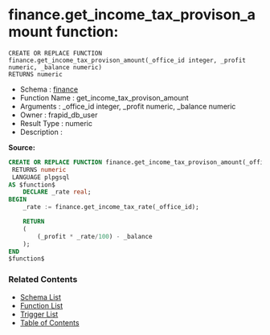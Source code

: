 # finance.get_income_tax_provison_amount function:

```plpgsql
CREATE OR REPLACE FUNCTION finance.get_income_tax_provison_amount(_office_id integer, _profit numeric, _balance numeric)
RETURNS numeric
```
* Schema : [finance](../../schemas/finance.md)
* Function Name : get_income_tax_provison_amount
* Arguments : _office_id integer, _profit numeric, _balance numeric
* Owner : frapid_db_user
* Result Type : numeric
* Description : 


**Source:**
```sql
CREATE OR REPLACE FUNCTION finance.get_income_tax_provison_amount(_office_id integer, _profit numeric, _balance numeric)
 RETURNS numeric
 LANGUAGE plpgsql
AS $function$
    DECLARE _rate real;
BEGIN
    _rate := finance.get_income_tax_rate(_office_id);

    RETURN
    (
        (_profit * _rate/100) - _balance
    );
END
$function$

```

### Related Contents
* [Schema List](../../schemas.md)
* [Function List](../../functions.md)
* [Trigger List](../../triggers.md)
* [Table of Contents](../../README.md)

